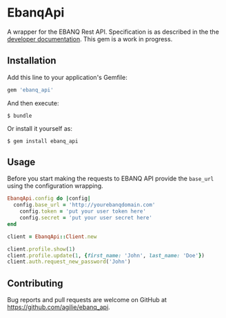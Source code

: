 # EbanqApi

A wrapper for the EBANQ Rest API. Specification is as described in the the [developer documentation](https://ebanqapi.docs.apiary.io/#).
This gem is a work in progress. 

## Installation

Add this line to your application's Gemfile:

```ruby
gem 'ebanq_api'
```

And then execute:

    $ bundle

Or install it yourself as:

    $ gem install ebanq_api

## Usage

Before you start making the requests to EBANQ API provide the `base_url` using the configuration
wrapping. 
```ruby
EbanqApi.config do |config|
  config.base_url = 'http://yourebanqdomain.com'
    config.token = 'put your user token here'
    config.secret = 'put your user secret here'
end
```


```ruby
client = EbanqApi::Client.new

client.profile.show(1)
client.profile.update(1, {first_name: 'John', last_name: 'Doe'})
client.auth.request_new_password('John')
```


## Contributing

Bug reports and pull requests are welcome on GitHub at https://github.com/agilie/ebanq_api.
